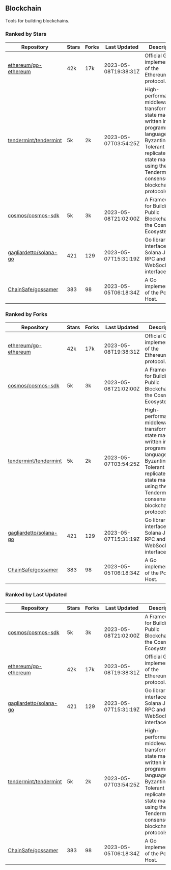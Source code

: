 ## Blockchain

Tools for building blockchains.

### Ranked by Stars

| Repository | Stars | Forks | Last Updated | Description | 
|------------|-------|-------|--------------|-------------|
| [ethereum/go-ethereum](https://github.com/ethereum/go-ethereum) | 42k | 17k | 2023-05-08T19:38:31Z |  Official Go implementation of the Ethereum protocol. |
| [tendermint/tendermint](https://github.com/tendermint/tendermint) | 5k | 2k | 2023-05-07T03:54:25Z |  High-performance middleware for transforming a state machine written in any programming language into a Byzantine Fault Tolerant replicated state machine using the Tendermint consensus and blockchain protocols. |
| [cosmos/cosmos-sdk](https://github.com/cosmos/cosmos-sdk) | 5k | 3k | 2023-05-08T21:02:00Z |  A Framework for Building Public Blockchains in the Cosmos Ecosystem. |
| [gagliardetto/solana-go](https://github.com/gagliardetto/solana-go) | 421 | 129 | 2023-05-07T15:31:19Z |  Go library to interface with Solana JSON RPC and WebSocket interfaces. |
| [ChainSafe/gossamer](https://github.com/ChainSafe/gossamer) | 383 | 98 | 2023-05-05T06:18:34Z |  A Go implementation of the Polkadot Host. |

### Ranked by Forks

| Repository | Stars | Forks | Last Updated | Description | 
|------------|-------|-------|--------------|-------------|
| [ethereum/go-ethereum](https://github.com/ethereum/go-ethereum) | 42k | 17k | 2023-05-08T19:38:31Z |  Official Go implementation of the Ethereum protocol. |
| [cosmos/cosmos-sdk](https://github.com/cosmos/cosmos-sdk) | 5k | 3k | 2023-05-08T21:02:00Z |  A Framework for Building Public Blockchains in the Cosmos Ecosystem. |
| [tendermint/tendermint](https://github.com/tendermint/tendermint) | 5k | 2k | 2023-05-07T03:54:25Z |  High-performance middleware for transforming a state machine written in any programming language into a Byzantine Fault Tolerant replicated state machine using the Tendermint consensus and blockchain protocols. |
| [gagliardetto/solana-go](https://github.com/gagliardetto/solana-go) | 421 | 129 | 2023-05-07T15:31:19Z |  Go library to interface with Solana JSON RPC and WebSocket interfaces. |
| [ChainSafe/gossamer](https://github.com/ChainSafe/gossamer) | 383 | 98 | 2023-05-05T06:18:34Z |  A Go implementation of the Polkadot Host. |

### Ranked by Last Updated

| Repository | Stars | Forks | Last Updated | Description | 
|------------|-------|-------|--------------|-------------|
| [cosmos/cosmos-sdk](https://github.com/cosmos/cosmos-sdk) | 5k | 3k | 2023-05-08T21:02:00Z |  A Framework for Building Public Blockchains in the Cosmos Ecosystem. |
| [ethereum/go-ethereum](https://github.com/ethereum/go-ethereum) | 42k | 17k | 2023-05-08T19:38:31Z |  Official Go implementation of the Ethereum protocol. |
| [gagliardetto/solana-go](https://github.com/gagliardetto/solana-go) | 421 | 129 | 2023-05-07T15:31:19Z |  Go library to interface with Solana JSON RPC and WebSocket interfaces. |
| [tendermint/tendermint](https://github.com/tendermint/tendermint) | 5k | 2k | 2023-05-07T03:54:25Z |  High-performance middleware for transforming a state machine written in any programming language into a Byzantine Fault Tolerant replicated state machine using the Tendermint consensus and blockchain protocols. |
| [ChainSafe/gossamer](https://github.com/ChainSafe/gossamer) | 383 | 98 | 2023-05-05T06:18:34Z |  A Go implementation of the Polkadot Host. |

